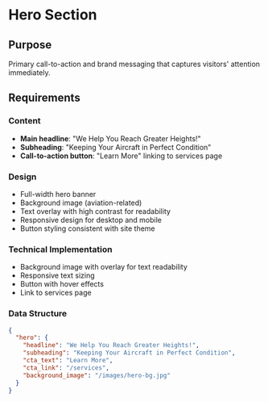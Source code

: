 # Hero Section

## Purpose
Primary call-to-action and brand messaging that captures visitors' attention immediately.

## Requirements

### Content
- **Main headline**: "We Help You Reach Greater Heights!"
- **Subheading**: "Keeping Your Aircraft in Perfect Condition"
- **Call-to-action button**: "Learn More" linking to services page

### Design
- Full-width hero banner
- Background image (aviation-related)
- Text overlay with high contrast for readability
- Responsive design for desktop and mobile
- Button styling consistent with site theme

### Technical Implementation
- Background image with overlay for text readability
- Responsive text sizing
- Button with hover effects
- Link to services page

### Data Structure
```json
{
  "hero": {
    "headline": "We Help You Reach Greater Heights!",
    "subheading": "Keeping Your Aircraft in Perfect Condition",
    "cta_text": "Learn More",
    "cta_link": "/services",
    "background_image": "/images/hero-bg.jpg"
  }
}
```